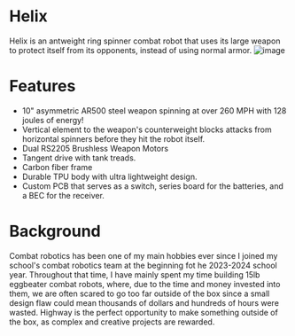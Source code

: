 # Helix
Helix is an antweight ring spinner combat robot that uses its large weapon to protect itself from its opponents, instead of using normal armor.
![image](https://github.com/user-attachments/assets/911e167e-81d3-4e85-b08e-15358828fd6b)

# Features

* 10" asymmetric AR500 steel weapon spinning at over 260 MPH with 128 joules of energy!
* Vertical element to the weapon's counterweight blocks attacks from horizontal spinners before they hit the robot itself.
* Dual RS2205 Brushless Weapon Motors
* Tangent drive with tank treads.
* Carbon fiber frame
* Durable TPU body with ultra lightweight design.
* Custom PCB that serves as a switch, series board for the batteries, and a BEC for the receiver.

# Background

Combat robotics has been one of my main hobbies ever since I joined my school's combat robotics team at the beginning fot he 2023-2024 school year. Throughout that time, I have mainly spent my time building 15lb eggbeater combat robots, where, due to the time and money invested into them, we are often scared to go too far outside of the box since a small design flaw could mean thousands of dollars and hundreds of hours were wasted. Highway is the perfect opportunity to make something outside of the box, as complex and creative projects are rewarded. 
